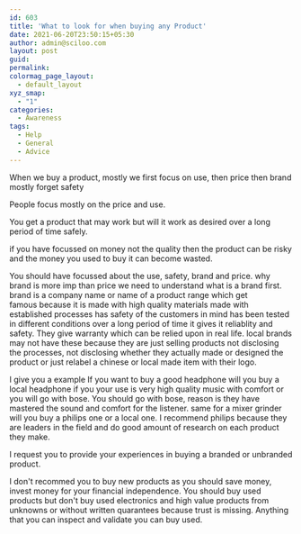 ```yaml
---
id: 603
title: 'What to look for when buying any Product'
date: 2021-06-20T23:50:15+05:30
author: admin@sciloo.com
layout: post
guid: 
permalink: 
colormag_page_layout:
  - default_layout
xyz_smap:
  - "1"
categories:
  - Awareness
tags:
  - Help
  - General
  - Advice
---
```

<p>
<span style="font-weight: 400;">
When we buy a product, mostly we first focus on
	use, 
	then price
	then brand
	mostly forget safety
</span>
</p>
<span style="font-weight: 400;">
	
People focus mostly on the price and use.

You get a product that may work
but will it work as desired over a long period of time safely.

if you have focussed on money not the quality then the product can be risky and the money you used to buy it can become wasted.
	
You should have focussed about the use, safety, brand and price.
why brand is more imp than price
	we need to understand what is a brand first.
		brand is a company name or name of a product range which get	
		famous because
			it is made with high quality materials
			made with established processes
			has safety of the customers in mind 
			has been tested in different conditions over a long period of time
				it gives it reliablity and safety.
			They give warranty which can be relied upon in real life.
		local brands may not have these because they are just selling products not disclosing the processes, not disclosing whether they actually made or designed the product or just relabel a chinese or local made item with their logo.
		
I give you a example
	If you want to buy a good headphone
		will you buy a local headphone if you your use is very high quality music with comfort
		or you will go with bose.
			You should go with bose, reason is they have mastered the sound and comfort for the listener.
		same for a mixer grinder will you buy a philips one or a local one.
			I recommend philips because they are leaders in the field and do good amount of research on each product they make.
					
I request you to provide your experiences in buying a branded or unbranded product.
		
I don't recommed you to buy new products as you should save money, invest money for your financial independence.
You should buy used products but don't buy used electronics and high value products from unknowns or without written quarantees because trust is missing.
Anything that you can inspect and validate you can buy used.
</span>

